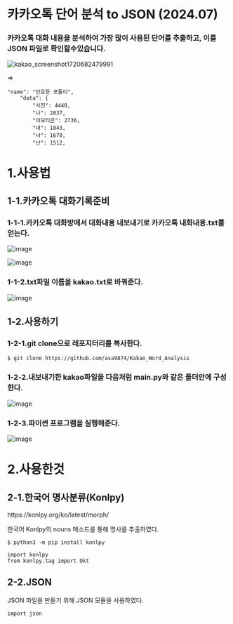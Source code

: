 <h1>카카오톡 단어 분석 to JSON (2024.07)</h1>
<h3>카카오톡 대화 내용을 분석하여 가장 많이 사용된 단어를 추출하고, 이를 JSON 파일로 확인할수있습니다.</h3>

![kakao_screenshot1720682479991](https://github.com/asa9874/Kakao_Word_Analysis/assets/84450816/496f1976-0484-45b1-bfc7-8e8e78198077)

=>
<pre><code>"name": "단호한 포돌이",
    "data": {
        "사진": 4440,
        "나": 2837,
        "이모티콘": 2736,
        "내": 1843,
        "너": 1670,
        "난": 1512,</code></pre>



        
<h1>1.사용법</h1>
<h2>1-1.카카오톡 대화기록준비</h2>
<h3>1-1-1.카카오톡 대화방에서 대화내용 내보내기로 카카오톡 내화내용.txt를 얻는다.</h3>

![image](https://github.com/asa9874/Kakao_Word_Analysis/assets/84450816/cc0c5ad5-6082-4c17-961a-c1c70bc59461)

![image](https://github.com/asa9874/Kakao_Word_Analysis/assets/84450816/c3d043a5-2ee1-403b-ab96-fcd2b75ecfe7)

<h3>1-1-2.txt파일 이름을 kakao.txt로 바꿔준다.</h3>

![image](https://github.com/asa9874/Kakao_Word_Analysis/assets/84450816/408cf5d3-8d21-4f64-97cf-ce1e6acf093d)


<h2>1-2.사용하기</h2>
<h3>1-2-1.git clone으로 레포지터리를 복사한다.</h3>
<pre><code>$ git clone https://github.com/asa9874/Kakao_Word_Analysis</code></pre>


<h3>1-2-2.내보내기한 kakao파일을 다음처럼 main.py와 같은 폴더안에 구성한다.</h3>

![image](https://github.com/asa9874/Kakao_Word_Analysis/assets/84450816/5b4d30dc-1d95-4158-a7f4-2e3e0b1021ca)

<h3>1-2-3.파이썬 프로그램을 실행해준다.</h3>

![image](https://github.com/asa9874/Kakao_Word_Analysis/assets/84450816/b7c9cecd-e942-4fd1-8b8e-6e46dea230a9)



<h1>2.사용한것</h1>


<h2>2-1.한국어 명사분류(Konlpy)</h2>
https://konlpy.org/ko/latest/morph/ </p>
한국어 Konlpy의 nouns 메소드를 통해 명사를 추출하였다.</p>
<pre><code>$ python3 -m pip install konlpy </code></pre>
<pre><code>import konlpy
from konlpy.tag import Okt</code></pre>




<h2>2-2.JSON</h2>
JSON 파일을 만들기 위해 JSON 모듈을 사용하였다.
<pre><code>import json</code></pre>












